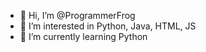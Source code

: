 - 👋 Hi, I’m @ProgrammerFrog
- 👀 I’m interested in Python, Java, HTML, JS
- 🌱 I’m currently learning Python
